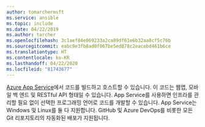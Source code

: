 ```yaml
---
author: tomarchermsft
ms.service: ansible
ms.topic: include
ms.date: 04/22/2019
ms.author: tarcher
ms.openlocfilehash: 3c1aef84e069233a2ca89df61e6b32aa8cf5c76b
ms.sourcegitcommit: eabc9e3fb8ad0f067be5ed878c2eacebd461b6ce
ms.translationtype: HT
ms.contentlocale: ko-KR
ms.lasthandoff: 04/22/2020
ms.locfileid: "81743677"
---
```

[Azure App Service](/azure/app-service/overview)에서 코드를 빌드하고 호스트할 수 있습니다. 이 코드는 웹앱, 모바일 백 엔드 및 RESTful API 형태일 수 있습니다. App Service를 사용하면 인프라를 관리할 필요 없이 선택한 프로그래밍 언어로 코드를 개발할 수 있습니다. App Service는 Windows 및 Linux를 둘 다 지원합니다. GitHub 및 Azure DevOps를 비롯한 모든 Git 리포지토리의 자동화된 배포가 지원됩니다.